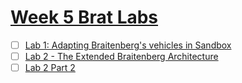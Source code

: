# [Week 5 Brat Labs](https://canvas.sussex.ac.uk/courses/31028/pages/week-4-sensorimotor-behaviour-2?module_item_id=1498247)

- [ ] [Lab 1: Adapting Braitenberg's vehicles in Sandbox](https://canvas.sussex.ac.uk/courses/31028/pages/lab-1-adapting-braitenbergs-vehicles-in-sandbox?module_item_id=1498214)
- [ ] [Lab 2 - The Extended Braitenberg Architecture](https://canvas.sussex.ac.uk/courses/31028/pages/lab-2-the-extended-braitenberg-architecture?module_item_id=1498531)
- [ ] [Lab 2 Part 2](https://canvas.sussex.ac.uk/courses/31028/pages/lab-2-part-2?module_item_id=1498243)
